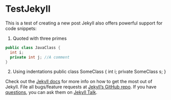# TestJekyll

This is a test of creating a new post
Jekyll also offers powerful support for code snippets:
1. Quoted with three primes
```java
public class JavaClass {
  int i;
  private int j; //A comment
}
```
2. Using indentations
    public class SomeClass {
      int i;
      private SomeClass s;
    }


Check out the [Jekyll docs][jekyll-docs] for more info on how to get the most out of Jekyll. File all bugs/feature requests at [Jekyll’s GitHub repo][jekyll-gh]. If you have [questions][q], you can ask them on [Jekyll Talk][jekyll-talk].

[jekyll-docs]: http://jekyllrb.com/docs/home
[jekyll-gh]:   https://github.com/jekyll/jekyll
[jekyll-talk]: https://talk.jekyllrb.com/
[q]:https://google.se
